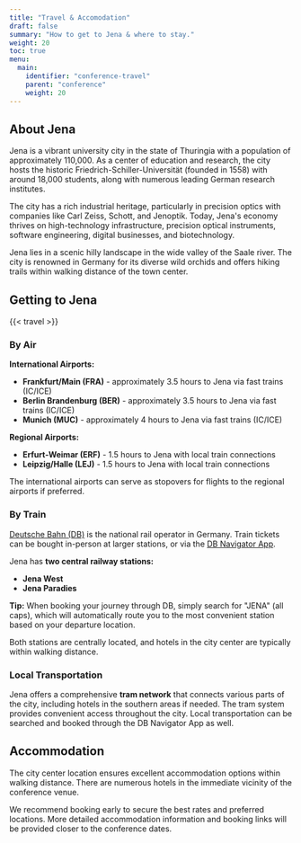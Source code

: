 ```yaml
---
title: "Travel & Accomodation"
draft: false
summary: "How to get to Jena & where to stay."
weight: 20
toc: true
menu:
  main:
    identifier: "conference-travel"
    parent: "conference"
    weight: 20
---
```


## About Jena

Jena is a vibrant university city in the state of Thuringia with a population of approximately 110,000. As a center of education and research, the city hosts the historic Friedrich-Schiller-Universität (founded in 1558) with around 18,000 students, along with numerous leading German research institutes.

The city has a rich industrial heritage, particularly in precision optics with companies like Carl Zeiss, Schott, and Jenoptik. Today, Jena's economy thrives on high-technology infrastructure, precision optical instruments, software engineering, digital businesses, and biotechnology.

Jena lies in a scenic hilly landscape in the wide valley of the Saale river. The city is renowned in Germany for its diverse wild orchids and offers hiking trails within walking distance of the town center.

## Getting to Jena

{{< travel >}}

### By Air

**International Airports:**
- **Frankfurt/Main (FRA)** - approximately 3.5 hours to Jena via fast trains (IC/ICE)
- **Berlin Brandenburg (BER)** - approximately 3.5 hours to Jena via fast trains (IC/ICE) 
- **Munich (MUC)** - approximately 4 hours to Jena via fast trains (IC/ICE)

**Regional Airports:**
- **Erfurt-Weimar (ERF)** - 1.5 hours to Jena with local train connections
- **Leipzig/Halle (LEJ)** - 1.5 hours to Jena with local train connections

The international airports can serve as stopovers for flights to the regional airports if preferred.

### By Train

[Deutsche Bahn (DB)](https://int.bahn.de/en) is the national rail operator in Germany.
Train tickets can be bought in-person at larger stations, or via the [DB Navigator App](https://int.bahn.de/en/booking-information/db-navigator).

Jena has **two central railway stations:**
- **Jena West**
- **Jena Paradies**

**Tip:** When booking your journey through DB, simply search for "JENA" (all caps), which will automatically route you to the most convenient station based on your departure location.

Both stations are centrally located, and hotels in the city center are typically within walking distance.

### Local Transportation

Jena offers a comprehensive **tram network** that connects various parts of the city, including hotels in the southern areas if needed. 
The tram system provides convenient access throughout the city. Local transportation can be searched and booked through the DB Navigator App as well.

## Accommodation

The city center location ensures excellent accommodation options within walking distance. There are numerous hotels in the immediate vicinity of the conference venue.

We recommend booking early to secure the best rates and preferred locations. More detailed accommodation information and booking links will be provided closer to the conference dates.
